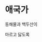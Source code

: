 <!doctype html> <!-- basicHtmi.html -->
<html lang = "ko">
 <head>
   <meta charset= "utf-8"/>
   <title>타이틀표제</title>
 </head>
 <body>
  <h1>애국가</h1>
  <p>동해물과 백두산이</p>
   <p>마르고 닳도록</p>
 </body>
</html>
